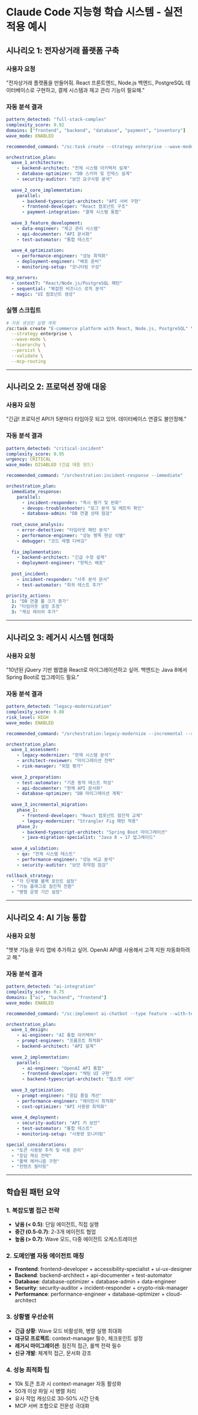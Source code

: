 # Claude Code 지능형 학습 시스템 - 실전 적용 예시

## 시나리오 1: 전자상거래 플랫폼 구축

### 사용자 요청
"전자상거래 플랫폼을 만들어줘. React 프론트엔드, Node.js 백엔드, PostgreSQL 데이터베이스로 구현하고, 결제 시스템과 재고 관리 기능이 필요해."

### 자동 분석 결과
```yaml
pattern_detected: "full-stack-complex"
complexity_score: 0.92
domains: ["frontend", "backend", "database", "payment", "inventory"]
wave_mode: ENABLED

recommended_command: "/sc:task create --strategy enterprise --wave-mode --validate"

orchestration_plan:
  wave_1_architecture:
    - backend-architect: "전체 시스템 아키텍처 설계"
    - database-optimizer: "DB 스키마 및 인덱스 설계"
    - security-auditor: "보안 요구사항 분석"
    
  wave_2_core_implementation:
    parallel:
      - backend-typescript-architect: "API 서버 구현"
      - frontend-developer: "React 컴포넌트 구조"
      - payment-integration: "결제 시스템 통합"
    
  wave_3_feature_development:
    - data-engineer: "재고 관리 시스템"
    - api-documenter: "API 문서화"
    - test-automator: "통합 테스트"
    
  wave_4_optimization:
    - performance-engineer: "성능 최적화"
    - deployment-engineer: "배포 준비"
    - monitoring-setup: "모니터링 구성"

mcp_servers:
  - context7: "React/Node.js/PostgreSQL 패턴"
  - sequential: "복잡한 비즈니스 로직 분석"
  - magic: "UI 컴포넌트 생성"
```

### 실행 스크립트
```bash
# 자동 생성된 실행 계획
/sc:task create "E-commerce platform with React, Node.js, PostgreSQL" \
  --strategy enterprise \
  --wave-mode \
  --hierarchy \
  --persist \
  --validate \
  --mcp-routing
```

---

## 시나리오 2: 프로덕션 장애 대응

### 사용자 요청
"긴급! 프로덕션 API가 5분마다 타임아웃 되고 있어. 데이터베이스 연결도 불안정해."

### 자동 분석 결과
```yaml
pattern_detected: "critical-incident"
complexity_score: 0.95
urgency: CRITICAL
wave_mode: DISABLED (긴급 대응 모드)

recommended_command: "/orchestration:incident-response --immediate"

orchestration_plan:
  immediate_response:
    parallel:
      - incident-responder: "즉시 평가 및 완화"
      - devops-troubleshooter: "로그 분석 및 메트릭 확인"
      - database-admin: "DB 연결 상태 점검"
  
  root_cause_analysis:
    - error-detective: "타임아웃 패턴 분석"
    - performance-engineer: "성능 병목 현상 식별"
    - debugger: "코드 레벨 디버깅"
  
  fix_implementation:
    - backend-architect: "긴급 수정 설계"
    - deployment-engineer: "핫픽스 배포"
    
  post_incident:
    - incident-responder: "사후 분석 문서"
    - test-automator: "회귀 테스트 추가"

priority_actions:
  1: "DB 연결 풀 크기 증가"
  2: "타임아웃 설정 조정"
  3: "캐싱 레이어 추가"
```

---

## 시나리오 3: 레거시 시스템 현대화

### 사용자 요청
"10년된 jQuery 기반 웹앱을 React로 마이그레이션하고 싶어. 백엔드는 Java 8에서 Spring Boot로 업그레이드 필요."

### 자동 분석 결과
```yaml
pattern_detected: "legacy-modernization"
complexity_score: 0.88
risk_level: HIGH
wave_mode: ENABLED

recommended_command: "/orchestration:legacy-modernize --incremental --safe"

orchestration_plan:
  wave_1_assessment:
    - legacy-modernizer: "현재 시스템 분석"
    - architect-reviewer: "마이그레이션 전략"
    - risk-manager: "위험 평가"
    
  wave_2_preparation:
    - test-automator: "기존 동작 테스트 작성"
    - api-documenter: "현재 API 문서화"
    - database-optimizer: "DB 마이그레이션 계획"
    
  wave_3_incremental_migration:
    phase_1:
      - frontend-developer: "React 컴포넌트 점진적 교체"
      - legacy-modernizer: "Strangler Fig 패턴 적용"
    phase_2:
      - backend-typescript-architect: "Spring Boot 마이그레이션"
      - java-migration-specialist: "Java 8 → 17 업그레이드"
    
  wave_4_validation:
    - qa: "전체 시스템 테스트"
    - performance-engineer: "성능 비교 분석"
    - security-auditor: "보안 취약점 점검"

rollback_strategy:
  - "각 단계별 롤백 포인트 설정"
  - "기능 플래그로 점진적 전환"
  - "병렬 운영 기간 설정"
```

---

## 시나리오 4: AI 기능 통합

### 사용자 요청
"챗봇 기능을 우리 앱에 추가하고 싶어. OpenAI API를 사용해서 고객 지원 자동화하려고 해."

### 자동 분석 결과
```yaml
pattern_detected: "ai-integration"
complexity_score: 0.75
domains: ["ai", "backend", "frontend"]
wave_mode: ENABLED

recommended_command: "/sc:implement ai-chatbot --type feature --with-tests"

orchestration_plan:
  wave_1_design:
    - ai-engineer: "AI 통합 아키텍처"
    - prompt-engineer: "프롬프트 최적화"
    - backend-architect: "API 설계"
    
  wave_2_implementation:
    parallel:
      - ai-engineer: "OpenAI API 통합"
      - frontend-developer: "채팅 UI 구현"
      - backend-typescript-architect: "웹소켓 서버"
    
  wave_3_optimization:
    - prompt-engineer: "응답 품질 개선"
    - performance-engineer: "레이턴시 최적화"
    - cost-optimizer: "API 사용량 최적화"
    
  wave_4_deployment:
    - security-auditor: "API 키 보안"
    - test-automator: "통합 테스트"
    - monitoring-setup: "사용량 모니터링"

special_considerations:
  - "토큰 사용량 추적 및 비용 관리"
  - "응답 캐싱 전략"
  - "폴백 메커니즘 구현"
  - "컨텐츠 필터링"
```

---

## 학습된 패턴 요약

### 1. 복잡도별 접근 전략
- **낮음 (< 0.5)**: 단일 에이전트, 직접 실행
- **중간 (0.5-0.7)**: 2-3개 에이전트 협업
- **높음 (> 0.7)**: Wave 모드, 다중 에이전트 오케스트레이션

### 2. 도메인별 자동 에이전트 매칭
- **Frontend**: frontend-developer + accessibility-specialist + ui-ux-designer
- **Backend**: backend-architect + api-documenter + test-automator
- **Database**: database-optimizer + database-admin + data-engineer
- **Security**: security-auditor + incident-responder + crypto-risk-manager
- **Performance**: performance-engineer + database-optimizer + cloud-architect

### 3. 상황별 우선순위
- **긴급 상황**: Wave 모드 비활성화, 병렬 실행 최대화
- **대규모 프로젝트**: context-manager 필수, 체크포인트 설정
- **레거시 마이그레이션**: 점진적 접근, 롤백 전략 필수
- **신규 개발**: 체계적 접근, 문서화 강조

### 4. 성능 최적화 팁
- 10k 토큰 초과 시 context-manager 자동 활성화
- 50개 이상 파일 시 병렬 처리
- 유사 작업 캐싱으로 30-50% 시간 단축
- MCP 서버 조합으로 전문성 극대화